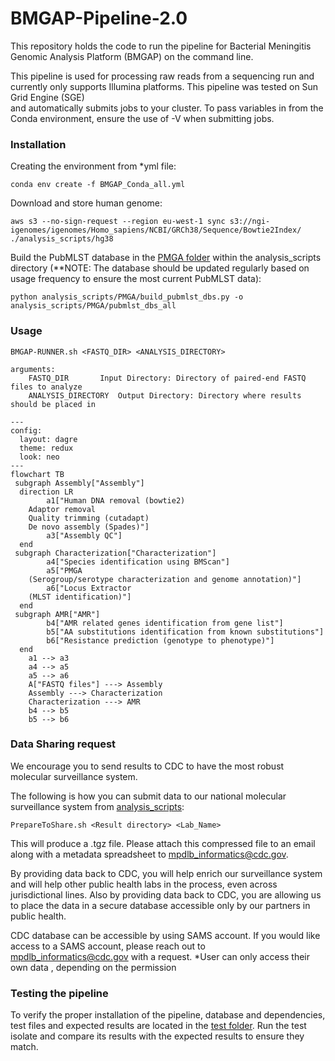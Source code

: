 # BMGAP-Pipeline-2.0

This repository holds the code to run the pipeline for Bacterial Meningitis Genomic Analysis Platform (BMGAP) on the command line.  

This pipeline is used for processing raw reads from a sequencing run and currently only supports Illumina platforms.  This pipeline was tested on Sun Grid Engine (SGE)\
and automatically submits jobs to your cluster.  To pass variables in from the Conda environment, ensure the use of -V when submitting jobs.
### Installation
Creating the environment from *yml file:
```
conda env create -f BMGAP_Conda_all.yml
```
Download and store human genome:
```
aws s3 --no-sign-request --region eu-west-1 sync s3://ngi-igenomes/igenomes/Homo_sapiens/NCBI/GRCh38/Sequence/Bowtie2Index/ ./analysis_scripts/hg38
```

Build the PubMLST database in the [PMGA folder](./analysis_scripts/PMGA) within the analysis_scripts directory (**NOTE: The database should be updated regularly based on usage frequency to ensure the most current PubMLST data):
```
python analysis_scripts/PMGA/build_pubmlst_dbs.py -o analysis_scripts/PMGA/pubmlst_dbs_all
```

### Usage
```
BMGAP-RUNNER.sh <FASTQ_DIR> <ANALYSIS_DIRECTORY>

arguments:
	FASTQ_DIR		Input Directory: Directory of paired-end FASTQ files to analyze
	ANALYSIS_DIRECTORY	Output Directory: Directory where results should be placed in 
```


```mermaid
---
config:
  layout: dagre
  theme: redux
  look: neo
---
flowchart TB
 subgraph Assembly["Assembly"]
  direction LR
        a1["Human DNA removal (bowtie2)
    Adaptor removal
    Quality trimming (cutadapt)
    De novo assembly (Spades)"]
        a3["Assembly QC"]
  end
 subgraph Characterization["Characterization"]
        a4["Species identification using BMScan"]
        a5["PMGA
    (Serogroup/serotype characterization and genome annotation)"]
        a6["Locus Extractor
    (MLST identification)"]
  end
 subgraph AMR["AMR"]
        b4["AMR related genes identification from gene list"]
        b5["AA substitutions identification from known substitutions"]
        b6["Resistance prediction (genotype to phenotype)"]
  end
    a1 --> a3
    a4 --> a5
    a5 --> a6
    A["FASTQ files"] ---> Assembly
    Assembly ---> Characterization
    Characterization ---> AMR
    b4 --> b5
    b5 --> b6
```
### Data Sharing request
We encourage you to send results to CDC to have the most robust molecular surveillance system.

The following is how you can submit data to our national molecular surveillance system from [analysis_scripts](./analysis_scripts):
```
PrepareToShare.sh <Result directory> <Lab_Name>
```
This will produce a .tgz file.  Please attach this compressed file to an email along with a metadata spreadsheet to mpdlb_informatics@cdc.gov.

By providing data back to CDC, you will help enrich our surveillance system and will help other public health labs in the process, even across jurisdictional lines. Also by providing data back to CDC, you are allowing us to place the data in a secure database accessible only by our partners in public health.

CDC database can be accessible by using SAMS account.  If you would like access to a SAMS account, please reach out to mpdlb_informatics@cdc.gov with a request.
*User can only access their own data , depending on the permission

### Testing the pipeline
To verify the proper installation of the pipeline, database and dependencies, test files and expected results are located in the [test folder](./test).
Run the test isolate and compare its results with the expected results to ensure they match.

